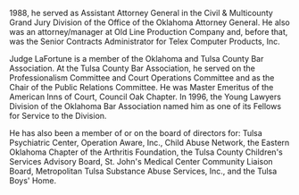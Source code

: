 ﻿---
fname: 'William'
lname: 'Lafortune'
id: 408
published: False
layout: judge-bio
---
1988, he served as Assistant Attorney General in the Civil &
Multicounty Grand Jury Division of the Office of the Oklahoma Attorney
General. He also was an attorney/manager at Old Line Production Company
and, before that, was the Senior Contracts Administrator for Telex
Computer Products, Inc.

Judge LaFortune is a member of the Oklahoma and Tulsa County Bar
Association. At the Tulsa County Bar Association, he served on the
Professionalism Committee and Court Operations Committee and as the
Chair of the Public Relations Committee. He was Master Emeritus of the
American Inns of Court, Council Oak Chapter. In 1996, the Young Lawyers
Division of the Oklahoma Bar Association named him as one of its Fellows
for Service to the Division.

He has also been a member of or on the board of directors for: Tulsa
Psychiatric Center, Operation Aware, Inc., Child Abuse Network, the
Eastern Oklahoma Chapter of the Arthritis Foundation, the Tulsa County
Children's Services Advisory Board, St. John's Medical Center Community
Liaison Board, Metropolitan Tulsa Substance Abuse Services, Inc., and
the Tulsa Boys' Home.
